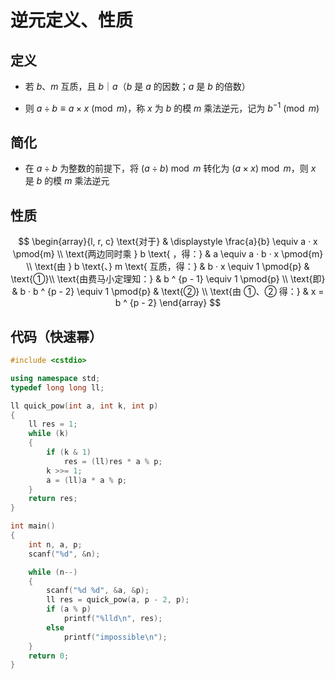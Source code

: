 # 逆元定义、性质

## 定义

* 若 $b$、$m$ 互质，且 $b \text{｜} a$（$b$ 是 $a$ 的因数；$a$ 是 $b$ 的倍数）

* 则 $a \div b \equiv a \times x \pmod{m}$，称 $x$ 为 $b$ 的模 $m$ 乘法逆元，记为 $b^{-1} \pmod{m}$

## 简化

* 在 $a \div b$ 为整数的前提下，将 $(a \div b) \bmod m$ 转化为 $(a \times x) \bmod m$，则 $x$ 是 $b$ 的模 $m$ 乘法逆元

## 性质

$$
\begin{array}{l, r, c}
  \text{对于} & \displaystyle \frac{a}{b} \equiv a · x \pmod{m} \\
  \text{两边同时乘 } b \text{ ，得：} & a \equiv a · b · x \pmod{m} \\
  \text{由 } b \text{、} m \text{ 互质，得：} & b · x \equiv 1 \pmod{p} & \text{①}\\
  \text{由费马小定理知：} & b ^ {p - 1} \equiv 1 \pmod{p} \\
  \text{即} & b · b ^ {p - 2} \equiv 1 \pmod{p} & \text{②} \\
  \text{由 ①、② 得：} & x = b ^ {p - 2}
\end{array}
$$

## 代码（快速幂）
```cpp
#include <cstdio>

using namespace std;
typedef long long ll;

ll quick_pow(int a, int k, int p)
{
	ll res = 1;
	while (k)
	{
		if (k & 1)
			res = (ll)res * a % p;
		k >>= 1;
		a = (ll)a * a % p;
	}
	return res;
}

int main()
{
	int n, a, p;
	scanf("%d", &n);

	while (n--)
	{
		scanf("%d %d", &a, &p);
		ll res = quick_pow(a, p - 2, p);
		if (a % p)
			printf("%lld\n", res);
		else
			printf("impossible\n");
	}
	return 0;
}
```